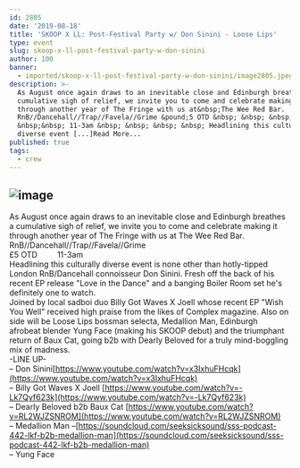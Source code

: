 ```yaml
---
id: 2805
date: '2019-08-18'
title: 'SKOOP X LL: Post-Festival Party w/ Don Sinini - Loose Lips'
type: event
slug: skoop-x-ll-post-festival-party-w-don-sinini
author: 100
banner:
  - imported/skoop-x-ll-post-festival-party-w-don-sinini/image2805.jpeg
description: >-
  As August once again draws to an inevitable close and Edinburgh breathes a
  cumulative sigh of relief, we invite you to come and celebrate making it
  through another year of The Fringe with us at&nbsp;The Wee Red Bar.
  RnB//Dancehall//Trap//Favela//Grime &pound;5 OTD &nbsp; &nbsp; &nbsp;
  &nbsp;&nbsp; 11-3am &nbsp; &nbsp; &nbsp; &nbsp; Headlining this culturally
  diverse event [...]Read More...
published: true
tags:
  - crew
---
```

![image](../imported/skoop-x-ll-post-festival-party-w-don-sinini/image2805.jpeg)
---
As August once again draws to an inevitable close and Edinburgh breathes a cumulative sigh of relief, we invite you to come and celebrate making it through another year of The Fringe with us at The Wee Red Bar.  
RnB//Dancehall//Trap//Favela//Grime  
£5 OTD         11-3am          
Headlining this culturally diverse event is none other than hotly-tipped London RnB/Dancehall connoisseur Don Sinini. Fresh off the back of his recent EP release "Love in the Dance" and a banging Boiler Room set he's definitely one to watch.  
Joined by local sadboi duo Billy Got Waves X Joell whose recent EP "Wish You Well" received high praise from the likes of Complex magazine. Also on side will be Loose Lips bossman selecta, Medallion Man, Edinburgh afrobeat blender Yung Face (making his SKOOP debut) and the triumphant return of Baux Cat, going b2b with Dearly Beloved for a truly mind-boggling mix of madness.   
\-LINE UP-  
– Don Sinini[https://www.youtube.com/watch?v=x3IxhuFHcqk](https://www.youtube.com/watch?v=x3IxhuFHcqk)  
– Billy Got Waves X Joell [https://www.youtube.com/watch?v=-Lk7Qyf623k](https://www.youtube.com/watch?v=-Lk7Qyf623k)  
– Dearly Beloved b2b Baux Cat [https://www.youtube.com/watch?v=RL2WJZSNROM](https://www.youtube.com/watch?v=RL2WJZSNROM)  
– Medallion Man –[https://soundcloud.com/seeksicksound/sss-podcast-442-lkf-b2b-medallion-man](https://soundcloud.com/seeksicksound/sss-podcast-442-lkf-b2b-medallion-man)  
– Yung Face